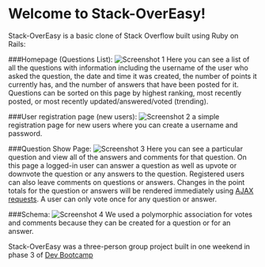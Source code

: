 # Welcome to Stack-OverEasy!

Stack-OverEasy is a basic clone of Stack Overflow built using Ruby on Rails:

###Homepage (Questions List):
![Screenshot 1](https://github.com/dandersen2/Stack-OverEasy/blob/master/stack-overeasy-homepage.png "homepage")
Here you can see a list of all the questions with information including the username of the user who asked the question, the date and time it was created, the number of points it currently has, and the number of answers that have been posted for it. Questions can be sorted on this page by highest ranking, most recently posted, or most recently updated/answered/voted (trending).

###User registration page (new users):
![Screenshot 2](https://github.com/dandersen2/Stack-OverEasy/blob/master/stack-overeasy-userauth.png "registration page")
a simple registration page for new users where you can create a username and password.

###Question Show Page:
![Screenshot 3](https://github.com/dandersen2/Stack-OverEasy/blob/master/stack-overeasy-question-page.png "question page")
Here you can see a particular question and view all of the answers and comments for that question. On this page a logged-in user can answer a question as well as upvote or downvote the question or any answers to the question. Registered users can also leave comments on questions or answers. Changes in the point totals for the question or answers will be rendered immediately using [AJAX requests](https://github.com/dandersen2/Stack_OverEasy/blob/master/app/assets/javascripts/main.js). A user can only vote once for any question or answer.

###Schema:
![Screenshot 4](https://github.com/dandersen2/Stack-OverEasy/blob/master/stack-overeasy-schema.png "schema")
We used a polymorphic association for votes and comments because they can be created for a question or for an answer.

Stack-OverEasy was a three-person group project built in one weekend in phase 3 of [Dev Bootcamp](http://devbootcamp.com/)